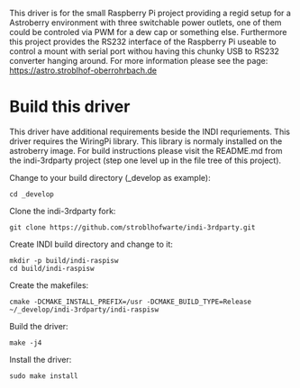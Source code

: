 This driver is for the small Raspberry Pi project providing a regid setup for a Astroberry environment with three switchable power outlets, one of them could be controled via PWM for a dew cap or something else. Furthermore this project provides the RS232 interface of the Raspberry Pi useable to control a mount with serial port withou having this chunky USB to RS232 converter hanging around.
For more information please see the page: https://astro.stroblhof-oberrohrbach.de


# Build this driver

This driver have additional requirements beside the INDI requriements. This driver requires the WiringPi library. This library is normaly installed on the astroberry image.
For build instructions please visit the README.md from the indi-3rdparty project (step one level up in the file tree of this project).

Change to your build directory (_develop as example):
```
cd _develop
```
Clone the indi-3rdparty fork:
```
git clone https://github.com/stroblhofwarte/indi-3rdparty.git
```
Create INDI build directory and change to it:
```
mkdir -p build/indi-raspisw
cd build/indi-raspisw
```
Create the makefiles:
```
cmake -DCMAKE_INSTALL_PREFIX=/usr -DCMAKE_BUILD_TYPE=Release ~/_develop/indi-3rdparty/indi-raspisw
```
Build the driver:
```
make -j4
```
Install the driver:
```
sudo make install
```






